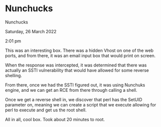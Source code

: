 # Nunchucks

Nunchucks

Saturday, 26 March 2022

2:01 pm

This was an interesting box. There was a hidden Vhost on one of the web ports, and from there, it was an email input box that would print on screen.

&#x20;

When the response was intercepted, it was determined that there was actually an SSTI vulnerability that would have allowed for some reverse shelling.

&#x20;

From there, once we had the SSTI figured out, it was using Nunchuks engine, and we can get an RCE from there through calling a shell.

&#x20;

Once we get a reverse shell in, we discover that perl has the SetUID parameter on, meaning we can create a script that we execute allowing for perl to execute and get us the root shell.

&#x20;

All in all, cool box. Took about 20 minutes to root.
